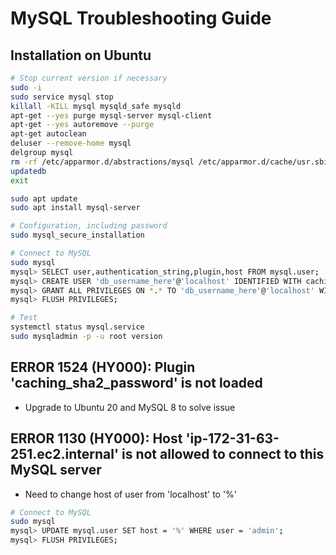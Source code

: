# MySQL Troubleshooting Guide


## Installation on Ubuntu

```sh
# Stop current version if necessary
sudo -i
sudo service mysql stop
killall -KILL mysql mysqld_safe mysqld
apt-get --yes purge mysql-server mysql-client
apt-get --yes autoremove --purge
apt-get autoclean
deluser --remove-home mysql
delgroup mysql
rm -rf /etc/apparmor.d/abstractions/mysql /etc/apparmor.d/cache/usr.sbin.mysqld /etc/mysql /var/lib/mysql /var/log/mysql* /var/log/upstart/mysql.log* /var/run/mysqld
updatedb
exit

sudo apt update
sudo apt install mysql-server

# Configuration, including password
sudo mysql_secure_installation

# Connect to MySQL
sudo mysql
mysql> SELECT user,authentication_string,plugin,host FROM mysql.user;
mysql> CREATE USER 'db_username_here'@'localhost' IDENTIFIED WITH caching_sha2_password BY 'db_password_here';
mysql> GRANT ALL PRIVILEGES ON *.* TO 'db_username_here'@'localhost' WITH GRANT OPTION;
mysql> FLUSH PRIVILEGES;

# Test
systemctl status mysql.service
sudo mysqladmin -p -u root version
```

## ERROR 1524 (HY000): Plugin 'caching_sha2_password' is not loaded

* Upgrade to Ubuntu 20 and MySQL 8 to solve issue

## ERROR 1130 (HY000): Host 'ip-172-31-63-251.ec2.internal' is not allowed to connect to this MySQL server

* Need to change host of user from 'localhost' to '%'

```sh
# Connect to MySQL
sudo mysql
mysql> UPDATE mysql.user SET host = '%' WHERE user = 'admin';
mysql> FLUSH PRIVILEGES;
```

